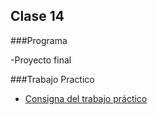 Clase 14
-------------

###Programa

-Proyecto final

###Trabajo Practico
- [Consigna del trabajo práctico](https://github.com/CoderHouse/fundamentos/tree/master/14-Proyecto-final/TP)